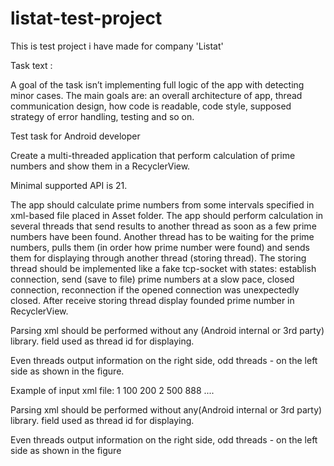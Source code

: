 # listat-test-project

This is test project i have made for company 'Listat'

Task text :

A goal of the task isn’t implementing full logic of the app with detecting minor cases. The main goals are: an overall architecture of app, thread communication design, how code is readable, code style, supposed strategy of error handling, testing and so on.

Test task for Android developer

Create a multi-threaded application that perform calculation of prime numbers and show them in a RecyclerView.

Minimal supported API is 21.

The app should calculate prime numbers from some intervals specified in xml-based file placed in Asset folder. The app should perform calculation in several threads that send results to another thread as soon as a few prime numbers have been found. Another thread has to be waiting for the prime numbers, pulls them (in order how prime number were found) and sends them for displaying through another thread (storing thread). The storing thread should be implemented like a fake tcp-socket with states: establish connection, send (save to file) prime numbers at a slow pace, closed connection, reconnection if the opened connection was unexpectedly closed. After receive storing thread display founded prime number in RecyclerView.

Parsing xml should be performed without any (Android internal or 3rd party) library. field used as thread id for displaying.

Even threads output information on the right side, odd threads - on the left side as shown in the figure.

Example of input xml file: 1 100 200 2 500 888 ....

Parsing xml should be performed without any(Android internal or 3rd party) library. field used as thread id for displaying.

Even threads output information on the right side, odd threads - on the left side as shown in the figure
